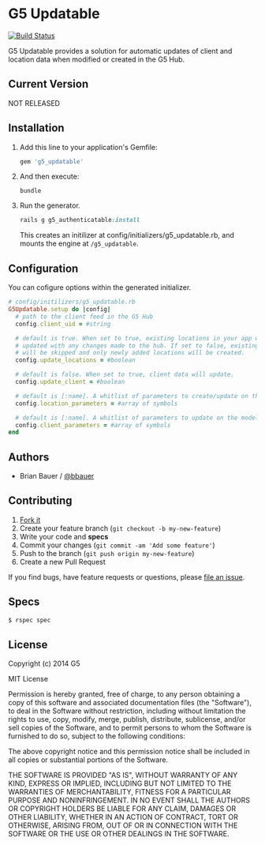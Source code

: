 # G5 Updatable

[![Build Status](https://travis-ci.org/G5/g5_updatable.png?branch=master)](https://travis-ci.org/G5/g5_updatable)

G5 Updatable provides a solution for automatic updates of client and location
data when modified or created in the G5 Hub.

## Current Version

NOT RELEASED

## Installation

1. Add this line to your application's Gemfile:

   ```ruby
   gem 'g5_updatable'
   ```

2. And then execute:

   ```console
   bundle
   ```

3. Run the generator.

   ```ruby
   rails g g5_authenticatable:install
   ```

   This creates an initilizer at config/initializers/g5_updatable.rb,
   and mounts the engine at `/g5_updatable`.

## Configuration

You can cofigure options within the generated initializer.

```ruby
# config/initilizers/g5_updatable.rb
G5Updatable.setup do |config|
  # path to the client feed in the G5 Hub
  config.client_uid = #string

  # default is true. When set to true, existing locations in your app will be
  # updated with any changes made to the hub. If set to false, existing locations
  # will be skipped and only newly added locations will be created.
  config.update_locations = #boolean

  # default is false. When set to true, client data will update.
  config.update_client = #boolean

  # default is [:name]. A whitlist of parameters to create/update on the model
  config.location_parameters = #array of symbols

  # default is [:name]. A whitlist of parameters to update on the model
  config.client_parameters = #array of symbols
end
```

## Authors

* Brian Bauer / [@bbauer](https://github.com/bbauer)

## Contributing

1. [Fork it](https://github.com/G5/g5_updatable/fork)
2. Create your feature branch (`git checkout -b my-new-feature`)
3. Write your code and **specs**
4. Commit your changes (`git commit -am 'Add some feature'`)
5. Push to the branch (`git push origin my-new-feature`)
6. Create a new Pull Request

If you find bugs, have feature requests or questions, please
[file an issue](https://github.com/G5/g5_updatable/issues).

## Specs

```bash
$ rspec spec
```

## License

Copyright (c) 2014 G5

MIT License

Permission is hereby granted, free of charge, to any person obtaining
a copy of this software and associated documentation files (the
"Software"), to deal in the Software without restriction, including
without limitation the rights to use, copy, modify, merge, publish,
distribute, sublicense, and/or sell copies of the Software, and to
permit persons to whom the Software is furnished to do so, subject to
the following conditions:

The above copyright notice and this permission notice shall be
included in all copies or substantial portions of the Software.

THE SOFTWARE IS PROVIDED "AS IS", WITHOUT WARRANTY OF ANY KIND,
EXPRESS OR IMPLIED, INCLUDING BUT NOT LIMITED TO THE WARRANTIES OF
MERCHANTABILITY, FITNESS FOR A PARTICULAR PURPOSE AND
NONINFRINGEMENT. IN NO EVENT SHALL THE AUTHORS OR COPYRIGHT HOLDERS BE
LIABLE FOR ANY CLAIM, DAMAGES OR OTHER LIABILITY, WHETHER IN AN ACTION
OF CONTRACT, TORT OR OTHERWISE, ARISING FROM, OUT OF OR IN CONNECTION
WITH THE SOFTWARE OR THE USE OR OTHER DEALINGS IN THE SOFTWARE.
